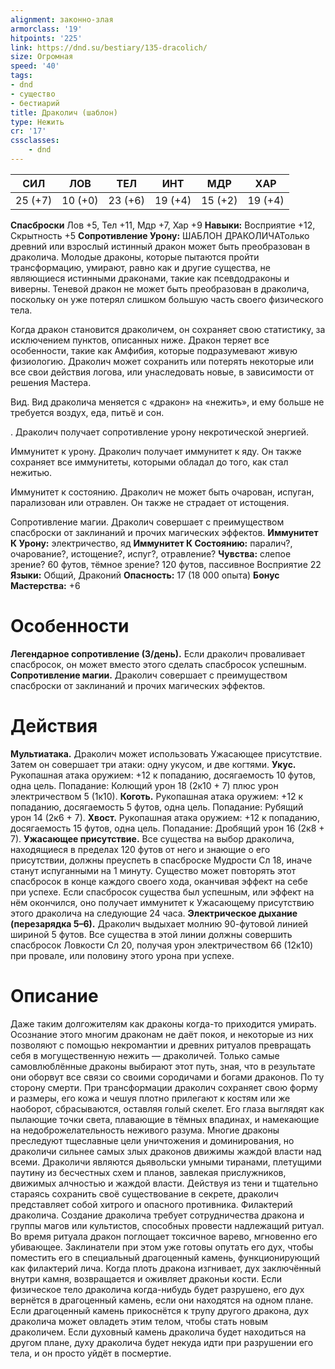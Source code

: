 ```yaml
---
alignment: законно-злая
armorclass: '19'
hitpoints: '225'
link: https://dnd.su/bestiary/135-dracolich/
size: Огромная
speed: '40'
tags:
- dnd
- существо
- бестиарий
title: Драколич (шаблон)
type: Нежить
cr: '17'
cssclasses:
    - dnd
---
```



| СИЛ | ЛОВ | ТЕЛ | ИНТ | МДР | ХАР |
|---|---|---|---|---|---|
| 25 (+7) | 10 (+0) | 23 (+6) | 19 (+4) | 15 (+2) | 19 (+4) |
**Спасброски** Лов +5, Тел +11, Мдр +7, Хар +9
**Навыки:** Восприятие +12, Скрытность +5
**Сопротивление Урону:** ШАБЛОН ДРАКОЛИЧАТолько древний или взрослый истинный дракон может быть преобразован в драколича. Молодые драконы, которые пытаются пройти трансформацию, умирают, равно как и другие существа, не являющиеся истинными драконами, такие как псевдодраконы и виверны. Теневой дракон не может быть преобразован в драколича, поскольку он уже потерял слишком большую часть своего физического тела.

Когда дракон становится драколичем, он сохраняет свою статистику, за исключением пунктов, описанных ниже. Дракон теряет все особенности, такие как Амфибия, которые подразумевают живую физиологию. Драколич может сохранить или потерять некоторые или все свои действия логова, или унаследовать новые, в зависимости от решения Мастера.

Вид. Вид драколича меняется с «дракон» на «нежить», и ему больше не требуется воздух, еда, питьё и сон.

. Драколич получает сопротивление урону некротической энергией.

Иммунитет к урону. Драколич получает иммунитет к яду. Он также сохраняет все иммунитеты, которыми обладал до того, как стал нежитью.

Иммунитет к состоянию. Драколич не может быть очарован, испуган, парализован или отравлен. Он также не страдает от истощения.

Сопротивление магии. Драколич совершает с преимуществом спасброски от заклинаний и прочих магических эффектов.
**Иммунитет К Урону:** электричество, яд
**Иммунитет К Состоянию:** паралич?, очарование?, истощение?, испуг?, отравление?
**Чувства:** слепое зрение? 60 футов, тёмное зрение? 120 футов, пассивное Восприятие 22
**Языки:** Общий, Драконий
**Опасность:** 17 (18 000 опыта)
**Бонус Мастерства:** +6


# Особенности
**Легендарное сопротивление (3/день).** Если драколич проваливает спасбросок, он может вместо этого сделать спасбросок успешным.
**Сопротивление магии.** Драколич совершает с преимуществом спасброски от заклинаний и прочих магических эффектов.


# Действия
**Мультиатака.** Драколич может использовать Ужасающее присутствие. Затем он совершает три атаки: одну укусом, и две когтями.
**Укус.** Рукопашная атака оружием: +12 к попаданию, досягаемость 10 футов, одна цель. Попадание: Колющий урон 18 (2к10 + 7) плюс урон электричеством 5 (1к10).
**Коготь.** Рукопашная атака оружием: +12 к попаданию, досягаемость 5 футов, одна цель. Попадание: Рубящий урон 14 (2к6 + 7).
**Хвост.** Рукопашная атака оружием: +12 к попаданию, досягаемость 15 футов, одна цель. Попадание: Дробящий урон 16 (2к8 + 7).
**Ужасающее присутствие.** Все существа на выбор драколича, находящиеся в пределах 120 футов от него и знающие о его присутствии, должны преуспеть в спасброске Мудрости Сл 18, иначе станут испуганными на 1 минуту. Существо может повторять этот спасбросок в конце каждого своего хода, оканчивая эффект на себе при успехе. Если спасбросок существа был успешным, или эффект на нём окончился, оно получает иммунитет к Ужасающему присутствию этого драколича на следующие 24 часа.
**Электрическое дыхание (перезарядка 5–6).** Драколич выдыхает молнию 90-футовой линией шириной 5 футов. Все существа в этой линии должны совершить спасбросок Ловкости Сл 20, получая урон электричеством 66 (12к10) при провале, или половину этого урона при успехе.


# Описание
Даже таким долгожителям как драконы когда-то приходится умирать. Осознание этого многим драконам не даёт покоя, и некоторые из них позволяют с помощью некромантии и древних ритуалов превращать себя в могущественную нежить — драколичей. Только самые самовлюблённые драконы выбирают этот путь, зная, что в результате они оборвут все связи со своими сородичами и богами драконов. По ту сторону смерти. При трансформации драколич сохраняет свою форму и размеры, его кожа и чешуя плотно прилегают к костям или же наоборот, сбрасываются, оставляя голый скелет. Его глаза выглядят как пылающие точки света, плавающие в тёмных впадинах, и намекающие на недоброжелательность неживого разума. Многие драконы преследуют тщеславные цели уничтожения и доминирования, но драколичи сильнее самых злых драконов движимы жаждой власти над всеми. Драколичи являются дьявольски умными тиранами, плетущими паутину из бесчестных схем и планов, завлекая прислужников, движимых алчностью и жаждой власти. Действуя из тени и тщательно стараясь сохранить своё существование в секрете, драколич представляет собой хитрого и опасного противника. Филактерий драколича. Создание драколича требует сотрудничества дракона и группы магов или культистов, способных провести надлежащий ритуал. Во время ритуала дракон поглощает токсичное варево, мгновенно его убивающее. Заклинатели при этом уже готовы опутать его дух, чтобы поместить его в специальный драгоценный камень, функционирующий как филактерий лича. Когда плоть дракона изгнивает, дух заключённый внутри камня, возвращается и оживляет драконьи кости. Если физическое тело драколича когда-нибудь будет разрушено, его дух вернётся в драгоценный камень, если они находятся на одном плане. Если драгоценный камень прикоснётся к трупу другого дракона, дух драколича может овладеть этим телом, чтобы стать новым драколичем. Если духовный камень драколича будет находиться на другом плане, духу драколича будет некуда идти при разрушении его тела, и он просто уйдёт в посмертие.